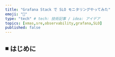 ```yaml
---
title: "Grafana Stack で SLO モニタリングやってみた"
emoji: "🤶"
type: "tech" # tech: 技術記事 / idea: アイデア
topics: [xmas,sre,observability,grafana,SLO]
published: false
---
```


## ◾️ はじめに